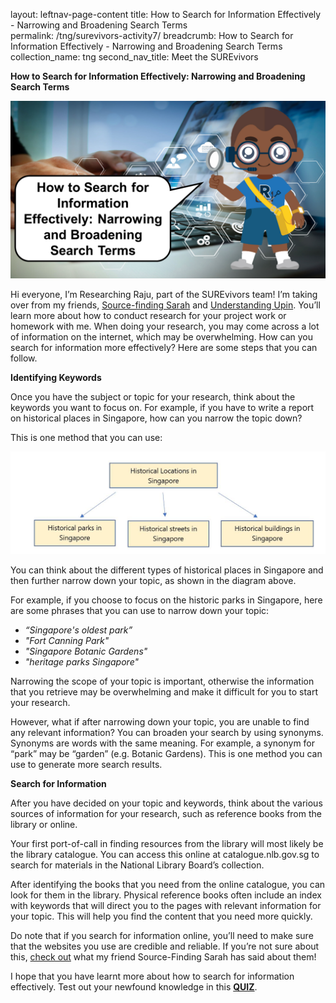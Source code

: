 layout: leftnav-page-content
title: How to Search for Information Effectively - Narrowing and Broadening Search Terms   
permalink: /tng/surevivors-activity7/
breadcrumb: How to Search for Information Effectively - Narrowing and Broadening Search Terms  
collection_name: tng
second_nav_title: Meet the SUREvivors

**How to Search for Information Effectively: Narrowing and Broadening Search Terms** 

![](../images/Researching_Raju1.png)

Hi everyone, I’m Researching Raju, part of the SUREvivors team! I’m taking over from my friends, [Source-finding Sarah](https://sure.nlb.gov.sg/tng/surevivors-activity3/) and [Understanding Upin](https://sure.nlb.gov.sg/tng/surevivors-activity5/). You’ll learn more about how to conduct research for your project work or homework with me. When doing your research, you may come across a lot of information on the internet, which may be overwhelming. How can you search for information more effectively? Here are some steps that you can follow. 

**Identifying Keywords** 

Once you have the subject or topic for your research, think about the keywords you want to focus on. For example, if you have to write a report on historical places in Singapore, how can you narrow the topic down? 

This is one method that you can use: 

![](../images/surevivors-activity7-diagram.JPG)

You can think about the different types of historical places in Singapore and then further narrow down your topic, as shown in the diagram above. 

For example, if you choose to focus on the historic parks in Singapore, here are some phrases that you can use to narrow down your topic: 

- *“Singapore's oldest park”*
- *"Fort Canning Park"*
- *"Singapore Botanic Gardens"*
- *"heritage parks Singapore"*

Narrowing the scope of your topic is important, otherwise the information that you retrieve may be overwhelming and make it difficult for you to start your research. 

However, what if after narrowing down your topic, you are unable to find any relevant information? You can broaden your search by using synonyms. Synonyms are words with the same meaning. For example, a synonym for “park” may be “garden” (e.g. Botanic Gardens). This is one method you can use to generate more search results. 



**Search for Information**

After you have decided on your topic and keywords, think about the various sources of information for your research, such as reference books from the library or online. 

Your first port-of-call in finding resources from the library will most likely be the library catalogue. You can access this online at catalogue.nlb.gov.sg to search for materials in the National Library Board’s collection. 

After identifying the books that you need from the online catalogue, you can look for them in the library. Physical reference books often include an index with keywords that will direct you to the pages with relevant information for your topic. This will help you find the content that you need more quickly. 

Do note that if you search for information online, you’ll need to make sure that the websites you use are credible and reliable. If you’re not sure about this, [check out](https://sure.nlb.gov.sg/tng/surevivors-activity4/) what my friend Source-Finding Sarah has said about them! 

I hope that you have learnt more about how to search for information effectively. Test out your newfound knowledge in this **[QUIZ](https://go.gov.sg/surevivors-activity7)**. 










